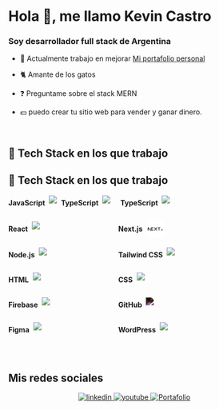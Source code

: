 # Hola 👋, me llamo Kevin Castro

### Soy desarrollador full stack de Argentina
  

- 🔭 Actualmente trabajo en mejorar [Mi portafolio personal](https://portafolio3-95zh.vercel.app/)  
  

- 🐈 Amante de los gatos
  

- ❓ Preguntame sobre el stack MERN   
  

- 💵 puedo crear tu sitio web para vender y ganar dinero.  
  

<br/>  


##  🚀 Tech Stack en los que trabajo
## 🚀 Tech Stack en los que trabajo

<div style="display: flex; flex-wrap: wrap; gap: 20px; widht: 1200px">

  <div style="display: flex; align-items: center; gap: 8px; min-width: 200px;">
    <strong>JavaScript</strong>
    <img src="https://cdn.jsdelivr.net/gh/devicons/devicon/icons/javascript/javascript-original.svg" height="30" />
    <strong>TypeScript</strong>
    <img src="https://cdn.jsdelivr.net/gh/devicons/devicon/icons/typescript/typescript-original.svg" height="30" />
  </div>

  <div style="display: flex; align-items: center; gap: 8px; min-width: 200px;">
    <strong>TypeScript</strong>
    <img src="https://cdn.jsdelivr.net/gh/devicons/devicon/icons/typescript/typescript-original.svg" height="30" />
  </div>

  <div style="display: flex; align-items: center; gap: 8px; min-width: 200px;">
    <strong>React</strong>
    <img src="https://cdn.jsdelivr.net/gh/devicons/devicon/icons/react/react-original.svg" height="30" />
  </div>

  <div style="display: flex; align-items: center; gap: 8px; min-width: 200px;">
    <strong>Next.js</strong>
    <img src="https://raw.githubusercontent.com/devicons/devicon/master/icons/nextjs/nextjs-original-wordmark.svg" height="30" style="background: white; padding: 2px; border-radius: 4px;" />
  </div>

  <div style="display: flex; align-items: center; gap: 8px; min-width: 200px;">
    <strong>Node.js</strong>
    <img src="https://cdn.jsdelivr.net/gh/devicons/devicon/icons/nodejs/nodejs-original.svg" height="30" />
  </div>

  <div style="display: flex; align-items: center; gap: 8px; min-width: 200px;">
    <strong>Tailwind CSS</strong>
    <img src="https://www.vectorlogo.zone/logos/tailwindcss/tailwindcss-icon.svg" height="30" />
  </div>

  <div style="display: flex; align-items: center; gap: 8px; min-width: 200px;">
    <strong>HTML</strong>
    <img src="https://cdn.jsdelivr.net/gh/devicons/devicon/icons/html5/html5-original.svg" height="30" />
  </div>

  <div style="display: flex; align-items: center; gap: 8px; min-width: 200px;">
    <strong>CSS</strong>
    <img src="https://cdn.jsdelivr.net/gh/devicons/devicon/icons/css3/css3-original.svg" height="30" />
  </div>

  <div style="display: flex; align-items: center; gap: 8px; min-width: 200px;">
    <strong>Firebase</strong>
    <img src="https://cdn.jsdelivr.net/gh/devicons/devicon/icons/firebase/firebase-plain.svg" height="30" />
  </div>

  <div style="display: flex; align-items: center; gap: 8px; min-width: 200px;">
    <strong>GitHub</strong>
    <img src="https://cdn.jsdelivr.net/gh/devicons/devicon/icons/github/github-original.svg" height="30" style="filter: invert(1);" />
  </div>

  <div style="display: flex; align-items: center; gap: 8px; min-width: 200px;">
    <strong>Figma</strong>
    <img src="https://cdn.jsdelivr.net/gh/devicons/devicon/icons/figma/figma-original.svg" height="30" />
  </div>

  <div style="display: flex; align-items: center; gap: 8px; min-width: 200px;">
    <strong>WordPress</strong>
    <img src="https://cdn.jsdelivr.net/gh/devicons/devicon/icons/wordpress/wordpress-original.svg" height="30" />
  </div>

</div>




###

<br/>  


## Mis redes sociales   
<div align="center">
<a href="https://www.linkedin.com/in/kevin-castro-b12357214/" target="_blank">
<img src=https://img.shields.io/badge/linkedin-%231E77B5.svg?&style=for-the-badge&logo=linkedin&logoColor=white alt=linkedin style="margin-bottom: 5px;" />
</a>
<a href="https://www.youtube.com/@practicandoprogramacion2022" target="_blank">
<img src=https://img.shields.io/badge/youtube-%23EE4831.svg?&style=for-the-badge&logo=youtube&logoColor=white alt=youtube style="margin-bottom: 5px;" />
</a>
<a href="https://portafolio3-95zh.vercel.app/" target="_blank">
<img src="https://img.shields.io/badge/Portafolio-%2324292e.svg?&style=for-the-badge&logo=portfolio&logoColor=white" alt="Portafolio" style="margin-bottom: 5px;" />
</a>  
</div>  
  

<br/>  
